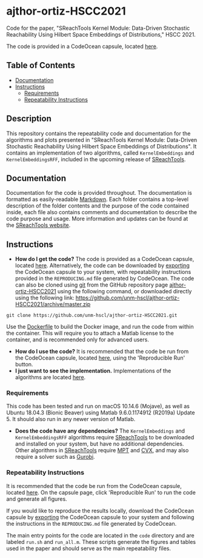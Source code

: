 # ajthor-ortiz-HSCC2021

Code for the paper, "SReachTools Kernel Module: Data-Driven Stochastic Reachability Using Hilbert Space Embeddings of Distributions," HSCC 2021.

The code is provided in a CodeOcean capsule, located [here](https://codeocean.com/capsule/6944595/tree).

## Table of Contents

* [Documentation](#documentation)
* [Instructions](#instructions)
  * [Requirements](#requirements)
  * [Repeatability Instructions](#repeatability-instructions)

## Description

This repository contains the repeatability code and documentation for the
algorithms and plots presented in "SReachTools Kernel Module: Data-Driven
Stochastic Reachability Using Hilbert Space Embeddings of Distributions". It
contains an implementation of two algorithms, called `KernelEmbeddings` and
`KernelEmbeddingsRFF`, included in the upcoming release of
[SReachTools](https://sreachtools.github.io).

## Documentation

Documentation for the code is provided throughout. The documentation is
formatted as easily-readable
[Markdown](https://guides.github.com/features/mastering-markdown/). Each folder
contains a top-level description of the folder contents and the purpose of the
code contained inside, each file also contains comments and documentation to
describe the code purpose and usage. More information and updates can be found
at the [SReachTools website](https://sreachtools.github.io).

## Instructions

* **How do I get the code?**
The code is provided as a CodeOcean capsule, located
[here](https://codeocean.com/capsule/6944595/tree). Alternatively, the code can
be downloaded by
[exporting](https://help.codeocean.com/en/articles/2199842-exporting-capsules-and-reproducing-results-on-your-local-machine)
the CodeOcean capsule to your system, with repeatability instructions provided
in the `REPRODUCING.md` file generated by CodeOcean. The code can also be cloned
using [git](https://git-scm.com) from the GitHub repository page
[ajthor-ortiz-HSCC2021](https://github.com/unm-hscl/ajthor-ortiz-HSCC2021) using
the following command, or downloaded directly using the following link:
https://github.com/unm-hscl/ajthor-ortiz-HSCC2021/archive/master.zip
```shell
git clone https://github.com/unm-hscl/ajthor-ortiz-HSCC2021.git
```
Use the [Dockerfile](environment/Dockerfile) to build the Docker image, and run
the code from within the container. This will require you to attach a Matlab
license to the container, and is recommended only for advanced users.
* **How do I use the code?**
It is recommended that the code be run from the CodeOcean capsule, located
[here](https://codeocean.com/capsule/6944595/tree), using the 'Reproducible Run'
button.
* **I just want to see the implementation.**
Implementations of the algorithms are located [here](code/implementations/).

### Requirements

This code has been tested and run on macOS 10.14.6 (Mojave), as well as Ubuntu
18.04.3 (Bionic Beaver) using Matlab 9.6.0.1174912 (R2019a) Update 5. It should
also run in any newer version of Matlab.

* **Does the code have any dependencies?**
The `KernelEmbeddings` and `KernelEmbeddingsRFF` algorithms require
[SReachTools](https://sreachtools.github.io) to be downloaded and installed on
your system, but have no additional dependencies. Other algorithms in
[SReachTools](https://sreachtools.github.io) require [MPT](https://www.mpt3.org)
and [CVX](http://cvxr.com), and may also require a solver such as
[Gurobi](https://www.gurobi.com).

### Repeatability Instructions

It is recommended that the code be run from the CodeOcean capsule, located
[here](https://codeocean.com/capsule/6944595/tree). On the capsule page, click
'Reproducible Run' to run the code and generate all figures.

If you would like to reproduce the results locally, download the CodeOcean
capsule by
[exporting](https://help.codeocean.com/en/articles/2199842-exporting-capsules-and-reproducing-results-on-your-local-machine)
the CodeOcean capsule to your system and following the instructions in the
`REPRODUCING.md` file generated by CodeOcean.

The main entry points for the code are located in the `code` directory and are
labeled `run.sh` and `run_all.m`. These scripts generate the figures and tables
used in the paper and should serve as the main repeatability files.
